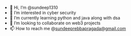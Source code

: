- 👋 Hi, I’m @sundeep1310
- 👀 I’m interested in cyber security
- 🌱 I’m currently learning python and java along with dsa
- 💞️ I’m looking to collaborate on web3 projects
- 📫 How to reach me @sundeeprebbapragada@gmail.com

<!---
sundeep1310/sundeep1310 is a ✨ special ✨ repository because its `README.md` (this file) appears on your GitHub profile.
You can click the Preview link to take a look at your changes.
--->
